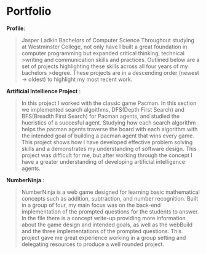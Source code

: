 # Portfolio
**Profile**:
>Jasper Ladkin 
>Bachelors of Computer Science 
>Throughout studying at Westminster College, not only have I built a great foundation in computer programming but expanded critical thinking, technical >writing and communication skills and practices. Outlined below are a set of projects highlighting these skills across all four years of my bachelors >degree. These projects are in a descending order (newest → oldest) to highlight my most recent work.


**Artificial Intellience Project** :
>   In this project I worked with the classic game Pacman. In this section we implemented search algoithms, DFS(Depth First Search) and BFS(Breadth First Search) 
>for Pacman agents, and studied the hueristics of a succesful agent. Studying how each search algorithm helps the pacman agents traverse the board with each algorithm 
>with the intended goal of building a pacman agent that wins every game. This project shows how I have developed effective problem solving skills and a demonstrates my 
>understanding of software design. This project was difficult for me, but after working through the concept I have a greater understanding of developing artificial 
>intelligence agents.

**NumberNinja** :
>   NumberNinja is a web game designed for learning basic mathematical concepts such as addition, subtraction, and number recognition. Built in a group of four,
> my main focus was on the back-end implementation of the prompted questions for the students to answer. In the file there is a concept write-up providing more 
>information about the game design and intended goals, as well as the webBuild and the three implementations of the prompted questions. This project gave me 
>great experience working in a group setting and delegating resources to produce a well rounded project. 
